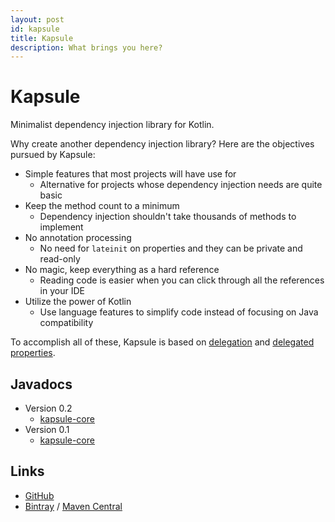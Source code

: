 ```yaml
---
layout: post
id: kapsule
title: Kapsule
description: What brings you here?
---
```


# Kapsule

Minimalist dependency injection library for Kotlin.

Why create another dependency injection library? Here are the objectives pursued by Kapsule:

* Simple features that most projects will have use for
    - Alternative for projects whose dependency injection needs are quite basic
* Keep the method count to a minimum
    - Dependency injection shouldn't take thousands of methods to implement
* No annotation processing
    - No need for `lateinit` on properties and they can be private and read-only
* No magic, keep everything as a hard reference
    - Reading code is easier when you can click through all the references in your IDE
* Utilize the power of Kotlin
    - Use language features to simplify code instead of focusing on Java compatibility 

To accomplish all of these, Kapsule is based on [delegation](http://kotlinlang.org/docs/reference/delegation.html) and [delegated properties](http://kotlinlang.org/docs/reference/delegated-properties.html). 

## Javadocs

* Version 0.2
    - [kapsule-core](/docs/kapsule/0.2/kapsule-core/index.html)
* Version 0.1
    - [kapsule-core](/docs/kapsule/0.1/kapsule-core/index.html)

## Links

* [GitHub](https://github.com/traversals/kapsule)
* [Bintray](https://bintray.com/traversals/maven/kapsule) / [Maven Central](http://search.maven.org/#search%7Cga%7C1%7Cg%3A%22space.traversal.kapsule%22)
